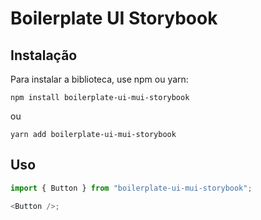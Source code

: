 # Boilerplate UI Storybook

## Instalação

Para instalar a biblioteca, use npm ou yarn:

`npm install boilerplate-ui-mui-storybook`

ou

`yarn add boilerplate-ui-mui-storybook`

## Uso

```javascript
import { Button } from "boilerplate-ui-mui-storybook";

<Button />;
```
